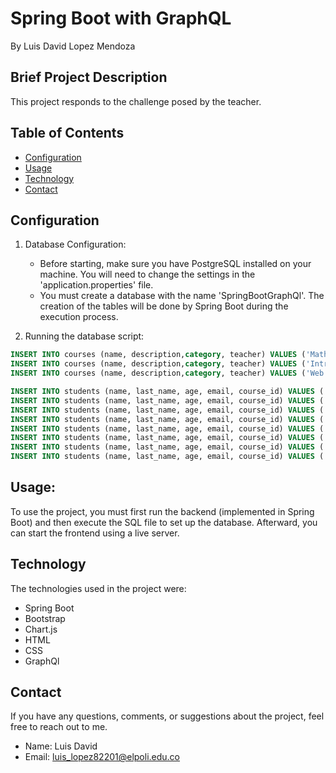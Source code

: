 # Spring Boot with GraphQL
By Luis David Lopez Mendoza

## Brief Project Description

This project responds to the challenge posed by the teacher.

## Table of Contents

- [Configuration](#configuration)
- [Usage](#usage)
- [Technology](#technology)
- [Contact](#contact)

## Configuration

1. Database Configuration:
   - Before starting, make sure you have PostgreSQL installed on your machine. You will need to change the settings in the 'application.properties' file.
   - You must create a database with the name 'SpringBootGraphQl'. The creation of the tables will be done by Spring Boot during the execution process.

2. Running the database script:

 ```sql
INSERT INTO courses (name, description,category, teacher) VALUES ('Mathematics Fundamentals','Explore the beauty of numbers and equations in this introductory mathematics course.','Mathematics', 'Juan Diego Ossa');
INSERT INTO courses (name, description,category, teacher) VALUES ('Introduction to Biology','Delve into the wonders of the natural world through experiments and observations.' ,'Science', 'Leandro Jarammillo');
INSERT INTO courses (name, description,category, teacher) VALUES ('Web Development Basics','Learn the fundamentals of coding and software development in this hands-on course.' ,'Technology', 'Neiro Figueroa');

INSERT INTO students (name, last_name, age, email, course_id) VALUES ('John', 'Serna', 26,'John@example.com', 1);
INSERT INTO students (name, last_name, age, email, course_id) VALUES ('Emily', 'Johnson', 21,'Emily@example.com', 2);
INSERT INTO students (name, last_name, age, email, course_id) VALUES ('Anyi', 'Hoyos', 22,'Anyi@example.com', 1);
INSERT INTO students (name, last_name, age, email, course_id) VALUES ('Michael', 'Williams', 24,'Michael@example.com', 3);
INSERT INTO students (name, last_name, age, email, course_id) VALUES ('Ethan', 'Miller', 18, 'Ethan@example.com',2);
INSERT INTO students (name, last_name, age, email, course_id) VALUES ('Alexander', 'Williams', 20,'Alexander@example.com', 3);
INSERT INTO students (name, last_name, age, email, course_id) VALUES ('Ava', 'Hoyos', 19, 'Ava@example.com',1);
INSERT INTO students (name, last_name, age, email, course_id) VALUES ('Michael', 'Williams', 22,'Michael@example.com', 3);

```
## Usage:
To use the project, you must first run the backend (implemented in Spring Boot) and then execute the SQL file to set up the database. Afterward, you can start the frontend using a live server.

## Technology
The technologies used in the project were:

- Spring Boot
- Bootstrap
- Chart.js
- HTML
- CSS
- GraphQl

## Contact

If you have any questions, comments, or suggestions about the project, feel free to reach out to me.

- Name: Luis David
- Email: luis_lopez82201@elpoli.edu.co

